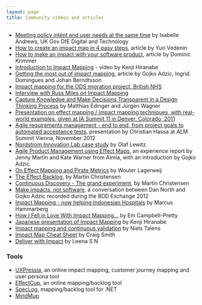```yaml
---
layout: page
title: Community videos and articles
---
```

* [Meeting policy intent and user needs at the same time](https://dfedigital.blog.gov.uk/2021/06/17/policy-intent/) by Isabelle Andrews, UK Gov DfE Digital and Technology
* [How to create an impact map in 4 easy steps](https://uxpressia.com/blog/build-impact-map-4-easy-steps), article by Yuri Vedenin
* [How to make an impact with your software product](http://www.dkrimmer.de/2014/11/21/how-to-make-an-impact-with-your-software-product/), article by Dominic Krimmer
* [Introduction to Impact Mapping](https://www.youtube.com/watch?v=RznIi2WkJb0) -  video by Kenji Hiranabe
* [Getting the most out of impact mapping](http://www.infoq.com/articles/most-impact-mapping), article by Gojko Adzic, Ingrid Domingues and Johan Berndtsson 
* [Impact mapping for the ODS migration project, British NHS](http://joemc.gr/2013/05/06/impact-mapping-on-ods/)
* [Interview with Russ Miles on Impact Mapping](https://www.youtube.com/watch?v=xGVtIemRLRA)
* [Capture Knowledge and Make Decisions Transparent in a Design Thinking Process](http://www.infoq.com/articles/knowledge-design-thinking) by  Matthias Edinger and J&uuml;rgen Wagner
* [Presentation on effect mapping / impact mapping techniques, with real-world examples, given at IA Summit 11 in Denver, Colorado, 2011](http://www.slideshare.net/Jonas_inUse/effect-mapping-a-better-way-to-get-really-usable-results-out-of-it-projects)
* [Agile requirements management - end to end, from project goals to automated acceptance tests](http://www.slideshare.net/chassa/2012-1130alm-dayviennaslideshare), presentation by Christian Hassa at ALM Summit Vienna, November 2012
* [Nordstrom Innovation Lab case study](http://www.agile42.com/en/blog/2012/09/26/effect-mapping-nordstrom-innovation-lab/) by Olaf Lewitz
* [Agile Product Management using Effect Maps](http://skillsmatter.com/podcast/agile-testing/effect-maps), an experience report by Jenny Martin and Kate Warner from Aimia, with an introduction by Gojko Adzic.
* [On Effect Mapping and Pirate Metrics](http://www.lagerweij.com/2012/06/05/on-effect-mapping-and-pirate-metrics/) by Wouter Lagerweij      
* [The Effect Backlog](http://kaeru.se/entry_9.php), by Martin Christensen
* [Continuous Discovery - The grand experiment](http://www.kaeru.se/entry_18.php), by Martin Christensen
* [Make impacts, not software](http://skillsmatter.com/podcast/agile-scrum/make-impact-not-software), a conversation between Dan North and Gojko Adzic recorded during the BDD Exchange 2012
* [Impact Mapping - now helping Indonesian Hospitals](http://www.marcusoft.net/2014/02/HospitalImpactMap.html) by Marcus Hammarberg 
* [How I Fell in Love With Impact Mapping...](http://www.prettyagile.com/2014/02/how-i-fell-in-love-with-impact-mapping.html) by Em Campbell-Pretty
* [Japanese presentation of Impact Mapping](http://www.slideshare.net/hiranabe/impact-mapping-31215291) by Kenji Hiranabe
* [Impact mapping and continuous validation](https://blog.codecentric.de/en/2015/11/impact-mapping-and-continuous-validation/) by Niels Talens
* [Impact Map Cheat Sheet](http://craigsmith.id.au/2015/09/30/impact-map-cheat-sheet/) by Craig Smith
* [Deliver with Impact](http://www.slideshare.net/leenasn/deliver-with-impact-59626302) by Leena S N

### Tools
* [UXPressia](https://uxpressia.com), an online impact mapping, customer journey mapping and user persona tool
* [EffectCup](http://effectcup.com/), an online mapping/backlog tool
* [SpecLog](http://speclog.net), mapping/backlog tool for .NET
* [MindMup](http://discover.mindmup.com)
